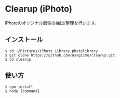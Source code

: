 # Clearup (iPhoto)
iPhotoのオリジナル画像の抽出/整理を行います。

## インストール
```
$ cd ~/Pictures/iPhoto Library.photolibrary
$ git clone https://github.com/usagizmo/clearup.git
$ cd clearup
```

## 使い方
```
$ npm install
$ node {command}
```
